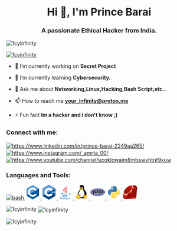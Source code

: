 <h1 align="center">Hi 👋, I'm Prince Barai</h1>
<h3 align="center">A passionate Ethical Hacker from India.</h3>

<p align="left"> <img src="https://komarev.com/ghpvc/?username=1cyinfinity&label=Profile%20views&color=0e75b6&style=flat" alt="1cyinfinity" /> </p>

<p align="left"> <a href="https://github.com/ryo-ma/github-profile-trophy"><img src="https://github-profile-trophy.vercel.app/?username=1cyinfinity" alt="1cyinfinity" /></a> </p>

- 🔭 I’m currently working on **Secret Project**

- 🌱 I’m currently learning **Cybersecurity.**

- 💬 Ask me about **Networking,Linux,Hacking,Bash Script,etc..**

- 📫 How to reach me **your_infinity@proton.me**

- ⚡ Fun fact **Im a hacker and i don't know ;)**

<h3 align="left">Connect with me:</h3>
<p align="left">
<a href="https://linkedin.com/in/prince-barai-2249aa265/" target="blank"><img align="center" src="https://raw.githubusercontent.com/rahuldkjain/github-profile-readme-generator/master/src/images/icons/Social/linked-in-alt.svg" alt="https://www.linkedin.com/in/prince-barai-2249aa265/" height="30" width="40" /></a>
<a href="https://instagram.com/_amrta_00/" target="blank"><img align="center" src="https://raw.githubusercontent.com/rahuldkjain/github-profile-readme-generator/master/src/images/icons/Social/instagram.svg" alt="https://www.instagram.com/_amrta_00/" height="30" width="40" /></a>
<a href="https://www.youtube.com/c/ucqklowaim8mbswvhtnf9xuw" target="blank"><img align="center" src="https://raw.githubusercontent.com/rahuldkjain/github-profile-readme-generator/master/src/images/icons/Social/youtube.svg" alt="https://www.youtube.com/channel/ucqklowaim8mbswvhtnf9xuw" height="30" width="40" /></a>
</p>

<h3 align="left">Languages and Tools:</h3>
<p align="left"> <a href="https://www.gnu.org/software/bash/" target="_blank" rel="noreferrer"> <img src="https://www.vectorlogo.zone/logos/gnu_bash/gnu_bash-icon.svg" alt="bash" width="40" height="40"/> </a> <a href="https://www.cprogramming.com/" target="_blank" rel="noreferrer"> <img src="https://raw.githubusercontent.com/devicons/devicon/master/icons/c/c-original.svg" alt="c" width="40" height="40"/> </a> <a href="https://www.w3schools.com/cpp/" target="_blank" rel="noreferrer"> <img src="https://raw.githubusercontent.com/devicons/devicon/master/icons/cplusplus/cplusplus-original.svg" alt="cplusplus" width="40" height="40"/> </a> <a href="https://www.java.com" target="_blank" rel="noreferrer"> <img src="https://raw.githubusercontent.com/devicons/devicon/master/icons/java/java-original.svg" alt="java" width="40" height="40"/> </a> <a href="https://www.linux.org/" target="_blank" rel="noreferrer"> <img src="https://raw.githubusercontent.com/devicons/devicon/master/icons/linux/linux-original.svg" alt="linux" width="40" height="40"/> </a> <a href="https://www.php.net" target="_blank" rel="noreferrer"> <img src="https://raw.githubusercontent.com/devicons/devicon/master/icons/php/php-original.svg" alt="php" width="40" height="40"/> </a> <a href="https://www.python.org" target="_blank" rel="noreferrer"> <img src="https://raw.githubusercontent.com/devicons/devicon/master/icons/python/python-original.svg" alt="python" width="40" height="40"/> </a> <a href="https://www.ruby-lang.org/en/" target="_blank" rel="noreferrer"> <img src="https://raw.githubusercontent.com/devicons/devicon/master/icons/ruby/ruby-original.svg" alt="ruby" width="40" height="40"/> </a> </p>

<p><img align="left" src="https://github-readme-stats.vercel.app/api/top-langs?username=1cyinfinity&show_icons=true&locale=en&layout=compact" alt="1cyinfinity" /></p>

<p>&nbsp;<img align="center" src="https://github-readme-stats.vercel.app/api?username=1cyinfinity&show_icons=true&locale=en" alt="1cyinfinity" /></p>

<p><img align="center" src="https://github-readme-streak-stats.herokuapp.com/?user=1cyinfinity&" alt="1cyinfinity" /></p>
